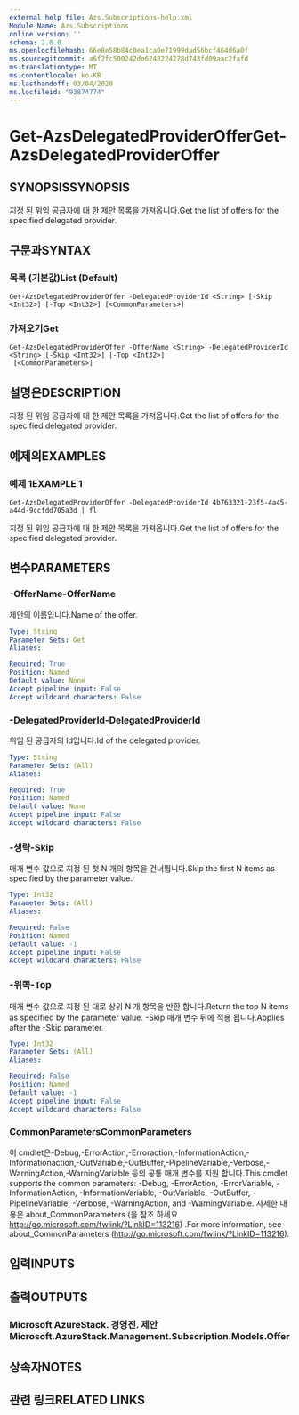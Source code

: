 ```yaml
---
external help file: Azs.Subscriptions-help.xml
Module Name: Azs.Subscriptions
online version: ''
schema: 2.0.0
ms.openlocfilehash: 66e8e58b84c0ea1ca0e71999dad56bcf464d6a0f
ms.sourcegitcommit: a6f2fc500242de6248224278d743fd09aac2fafd
ms.translationtype: MT
ms.contentlocale: ko-KR
ms.lasthandoff: 03/04/2020
ms.locfileid: "93874774"
---
```

# <span data-ttu-id="e4a17-101">Get-AzsDelegatedProviderOffer</span><span class="sxs-lookup"><span data-stu-id="e4a17-101">Get-AzsDelegatedProviderOffer</span></span>

## <span data-ttu-id="e4a17-102">SYNOPSIS</span><span class="sxs-lookup"><span data-stu-id="e4a17-102">SYNOPSIS</span></span>
<span data-ttu-id="e4a17-103">지정 된 위임 공급자에 대 한 제안 목록을 가져옵니다.</span><span class="sxs-lookup"><span data-stu-id="e4a17-103">Get the list of offers for the specified delegated provider.</span></span>

## <span data-ttu-id="e4a17-104">구문과</span><span class="sxs-lookup"><span data-stu-id="e4a17-104">SYNTAX</span></span>

### <span data-ttu-id="e4a17-105">목록 (기본값)</span><span class="sxs-lookup"><span data-stu-id="e4a17-105">List (Default)</span></span>
```
Get-AzsDelegatedProviderOffer -DelegatedProviderId <String> [-Skip <Int32>] [-Top <Int32>] [<CommonParameters>]
```

### <span data-ttu-id="e4a17-106">가져오기</span><span class="sxs-lookup"><span data-stu-id="e4a17-106">Get</span></span>
```
Get-AzsDelegatedProviderOffer -OfferName <String> -DelegatedProviderId <String> [-Skip <Int32>] [-Top <Int32>]
 [<CommonParameters>]
```

## <span data-ttu-id="e4a17-107">설명은</span><span class="sxs-lookup"><span data-stu-id="e4a17-107">DESCRIPTION</span></span>
<span data-ttu-id="e4a17-108">지정 된 위임 공급자에 대 한 제안 목록을 가져옵니다.</span><span class="sxs-lookup"><span data-stu-id="e4a17-108">Get the list of offers for the specified delegated provider.</span></span>

## <span data-ttu-id="e4a17-109">예제의</span><span class="sxs-lookup"><span data-stu-id="e4a17-109">EXAMPLES</span></span>

### <span data-ttu-id="e4a17-110">예제 1</span><span class="sxs-lookup"><span data-stu-id="e4a17-110">EXAMPLE 1</span></span>
```
Get-AzsDelegatedProviderOffer -DelegatedProviderId 4b763321-23f5-4a45-a44d-9ccfdd705a3d | fl
```

<span data-ttu-id="e4a17-111">지정 된 위임 공급자에 대 한 제안 목록을 가져옵니다.</span><span class="sxs-lookup"><span data-stu-id="e4a17-111">Get the list of offers for the specified delegated provider.</span></span>

## <span data-ttu-id="e4a17-112">변수</span><span class="sxs-lookup"><span data-stu-id="e4a17-112">PARAMETERS</span></span>

### <span data-ttu-id="e4a17-113">-OfferName</span><span class="sxs-lookup"><span data-stu-id="e4a17-113">-OfferName</span></span>
<span data-ttu-id="e4a17-114">제안의 이름입니다.</span><span class="sxs-lookup"><span data-stu-id="e4a17-114">Name of the offer.</span></span>

```yaml
Type: String
Parameter Sets: Get
Aliases:

Required: True
Position: Named
Default value: None
Accept pipeline input: False
Accept wildcard characters: False
```

### <span data-ttu-id="e4a17-115">-DelegatedProviderId</span><span class="sxs-lookup"><span data-stu-id="e4a17-115">-DelegatedProviderId</span></span>
<span data-ttu-id="e4a17-116">위임 된 공급자의 Id입니다.</span><span class="sxs-lookup"><span data-stu-id="e4a17-116">Id of the delegated provider.</span></span>

```yaml
Type: String
Parameter Sets: (All)
Aliases:

Required: True
Position: Named
Default value: None
Accept pipeline input: False
Accept wildcard characters: False
```

### <span data-ttu-id="e4a17-117">-생략</span><span class="sxs-lookup"><span data-stu-id="e4a17-117">-Skip</span></span>
<span data-ttu-id="e4a17-118">매개 변수 값으로 지정 된 첫 N 개의 항목을 건너뜁니다.</span><span class="sxs-lookup"><span data-stu-id="e4a17-118">Skip the first N items as specified by the parameter value.</span></span>

```yaml
Type: Int32
Parameter Sets: (All)
Aliases:

Required: False
Position: Named
Default value: -1
Accept pipeline input: False
Accept wildcard characters: False
```

### <span data-ttu-id="e4a17-119">-위쪽</span><span class="sxs-lookup"><span data-stu-id="e4a17-119">-Top</span></span>
<span data-ttu-id="e4a17-120">매개 변수 값으로 지정 된 대로 상위 N 개 항목을 반환 합니다.</span><span class="sxs-lookup"><span data-stu-id="e4a17-120">Return the top N items as specified by the parameter value.</span></span>
<span data-ttu-id="e4a17-121">-Skip 매개 변수 뒤에 적용 됩니다.</span><span class="sxs-lookup"><span data-stu-id="e4a17-121">Applies after the -Skip parameter.</span></span>

```yaml
Type: Int32
Parameter Sets: (All)
Aliases:

Required: False
Position: Named
Default value: -1
Accept pipeline input: False
Accept wildcard characters: False
```

### <span data-ttu-id="e4a17-122">CommonParameters</span><span class="sxs-lookup"><span data-stu-id="e4a17-122">CommonParameters</span></span>
<span data-ttu-id="e4a17-123">이 cmdlet은-Debug,-ErrorAction,-Erroraction,-InformationAction,-Informationaction,-OutVariable,-OutBuffer,-PipelineVariable,-Verbose,-WarningAction,-WarningVariable 등의 공통 매개 변수를 지원 합니다.</span><span class="sxs-lookup"><span data-stu-id="e4a17-123">This cmdlet supports the common parameters: -Debug, -ErrorAction, -ErrorVariable, -InformationAction, -InformationVariable, -OutVariable, -OutBuffer, -PipelineVariable, -Verbose, -WarningAction, and -WarningVariable.</span></span> <span data-ttu-id="e4a17-124">자세한 내용은 about_CommonParameters (을 참조 하세요 http://go.microsoft.com/fwlink/?LinkID=113216) .</span><span class="sxs-lookup"><span data-stu-id="e4a17-124">For more information, see about_CommonParameters (http://go.microsoft.com/fwlink/?LinkID=113216).</span></span>

## <span data-ttu-id="e4a17-125">입력</span><span class="sxs-lookup"><span data-stu-id="e4a17-125">INPUTS</span></span>

## <span data-ttu-id="e4a17-126">출력</span><span class="sxs-lookup"><span data-stu-id="e4a17-126">OUTPUTS</span></span>

### <span data-ttu-id="e4a17-127">Microsoft AzureStack. 경영진. 제안</span><span class="sxs-lookup"><span data-stu-id="e4a17-127">Microsoft.AzureStack.Management.Subscription.Models.Offer</span></span>

## <span data-ttu-id="e4a17-128">상속자</span><span class="sxs-lookup"><span data-stu-id="e4a17-128">NOTES</span></span>

## <span data-ttu-id="e4a17-129">관련 링크</span><span class="sxs-lookup"><span data-stu-id="e4a17-129">RELATED LINKS</span></span>
